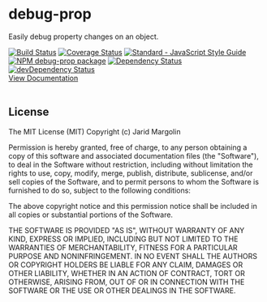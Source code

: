 <h1>debug-prop</h1>
<div>
  <p>Easily debug property changes on an object.</p>
  <div>
  <a href="https://travis-ci.org/jaridmargolin/debug-prop"><img src="https://travis-ci.org/jaridmargolin/debug-prop.svg?branch=master" alt="Build Status"></a>
  <a href="https://coveralls.io/github/jaridmargolin/debug-prop?branch=master"><img src="https://coveralls.io/repos/github/jaridmargolin/debug-prop/badge.svg?branch=master" alt="Coverage Status"></a>
  <a href="http://standardjs.com/"><img src="https://img.shields.io/badge/code%20style-standard-brightgreen.svg" alt="Standard - JavaScript Style Guide"></a>
  </div>
  <div>
  <a href="https://npmjs.org/package/debug-prop"><img src="https://img.shields.io/npm/v/debug-prop.svg" alt="NPM debug-prop package"></a>
  <a href="https://david-dm.org/jaridmargolin/debug-prop"><img src="https://david-dm.org/jaridmargolin/debug-prop.svg" alt="Dependency Status"></a>
  <a href="https://david-dm.org/jaridmargolin/debug-prop#info=devDependencies"><img src="https://david-dm.org/jaridmargolin/debug-prop/dev-status.svg" alt="devDependency Status"></a>
  </div>
  <a href="http://jaridmargolin.github.io/debug-prop">View Documentation</a>
</div>
<br>


## License

The MIT License (MIT) Copyright (c) Jarid Margolin

Permission is hereby granted, free of charge, to any person obtaining a copy of this software and associated documentation files (the "Software"), to deal in the Software without restriction, including without limitation the rights to use, copy, modify, merge, publish, distribute, sublicense, and/or sell copies of the Software, and to permit persons to whom the Software is furnished to do so, subject to the following conditions:

The above copyright notice and this permission notice shall be included in all copies or substantial portions of the Software.

THE SOFTWARE IS PROVIDED "AS IS", WITHOUT WARRANTY OF ANY KIND, EXPRESS OR IMPLIED, INCLUDING BUT NOT LIMITED TO THE WARRANTIES OF MERCHANTABILITY, FITNESS FOR A PARTICULAR PURPOSE AND NONINFRINGEMENT. IN NO EVENT SHALL THE AUTHORS OR COPYRIGHT HOLDERS BE LIABLE FOR ANY CLAIM, DAMAGES OR OTHER LIABILITY, WHETHER IN AN ACTION OF CONTRACT, TORT OR OTHERWISE, ARISING FROM, OUT OF OR IN CONNECTION WITH THE SOFTWARE OR THE USE OR OTHER DEALINGS IN THE SOFTWARE.
